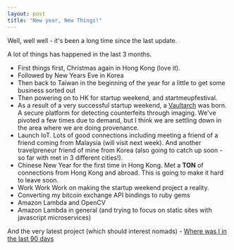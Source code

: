```yaml
---
layout: post
title: "New year, New Things!"
---
```


Well, well well - it's been a long time since the last update. 

A lot of things has happened in the last 3 months.

* First things first, Christmas again in Hong Kong (love it). 
* Followed by New Years Eve in Korea
* Then back to Taiwan in the beginning of the year for a little to get some business sorted out
* Then powering on to HK for startup weekend, and startmeupfestival.
* As a result of a very successful startup weekend, a [Vaultarch](https://vaultarch.com) was born. A secure platform for detecting counterfeits through imaging. We've pivoted a few times due to demand, but I think we are settling down in the  area where we are doing provenance.
* Launch IoT. Lots of good connections including meeting a friend of a friend coming from Malaysia (will visit next week). And another travelpreneur friend of mine from Korea (also going to catch up soon - so far with met in 3 different cities!).
* Chinese New Year for the first time in Hong Kong. Met a **TON** of connections from Hong Kong and abroad. This is going to make it hard to leave soon.
* Work Work Work on making the startup weekend project a reality.
* Converting my bitcoin exchange API bindings to ruby gems
* Amazon Lambda and OpenCV
* Amazon Lambda in general (and trying to focus on static sites with javascript microservices)

And the very latest project (which should interest nomads) - [Where was I in the last 90 days](http://static.barryteoh.com/travel-stats.html) 
